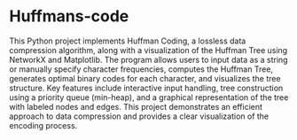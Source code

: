 # Huffmans-code

This Python project implements Huffman Coding, a lossless data compression algorithm, along with a visualization of the Huffman Tree using NetworkX and Matplotlib. The program allows users to input data as a string or manually specify character frequencies, computes the Huffman Tree, generates optimal binary codes for each character, and visualizes the tree structure. Key features include interactive input handling, tree construction using a priority queue (min-heap), and a graphical representation of the tree with labeled nodes and edges. This project demonstrates an efficient approach to data compression and provides a clear visualization of the encoding process.
